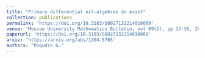 ```yaml
---
title: "Primary differential nil-algebras do exist"
collection: publications
permalink: 'https://doi.org/10.3103/S0027132214010069'
venue: 'Moscow University Mathematics Bulletin, vol 69(1), pp 33-36, 2014'
paperurl: 'https://doi.org/10.3103/S0027132214010069'
arxiv: 'https://arxiv.org/abs/1304.5765'
authors: "Pogudin G."
---
```



